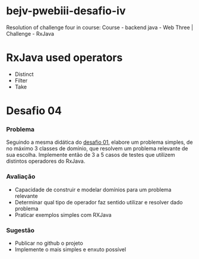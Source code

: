 # bejv-pwebiii-desafio-iv
Resolution of challenge four in course: Course - backend java - Web Three | Challenge - RxJava

# RxJava used operators
- Distinct
- Filter
- Take

# Desafio 04

### Problema
Seguindo a mesma didática do [desafio 01](https://gist.github.com/rafarocha/aa5e95122e0880ebd1ffa11fbcde1362), elabore um problema simples, de no máximo 3 classes de domínio, que resolvem um problema relevante de sua escolha. Implemente então de 3 a 5 casos de testes que utilizem distintos operadores do RxJava.

### Avaliação
- Capacidade de construir e modelar domínios para um problema relevante
- Determinar qual tipo de operador faz sentido utilizar e resolver dado problema
- Praticar exemplos simples com RXJava

### Sugestão
- Publicar no github o projeto
- Implemente o mais simples e enxuto possível
